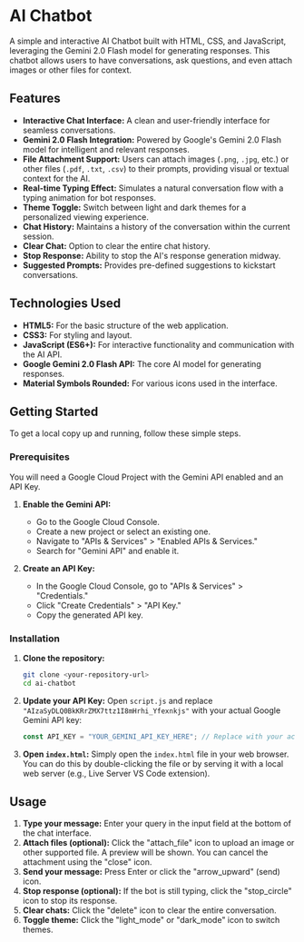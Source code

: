 # AI Chatbot

A simple and interactive AI Chatbot built with HTML, CSS, and JavaScript, leveraging the Gemini 2.0 Flash model for generating responses. This chatbot allows users to have conversations, ask questions, and even attach images or other files for context.

## Features

* **Interactive Chat Interface:** A clean and user-friendly interface for seamless conversations.
* **Gemini 2.0 Flash Integration:** Powered by Google's Gemini 2.0 Flash model for intelligent and relevant responses.
* **File Attachment Support:** Users can attach images (`.png`, `.jpg`, etc.) or other files (`.pdf`, `.txt`, `.csv`) to their prompts, providing visual or textual context for the AI.
* **Real-time Typing Effect:** Simulates a natural conversation flow with a typing animation for bot responses.
* **Theme Toggle:** Switch between light and dark themes for a personalized viewing experience.
* **Chat History:** Maintains a history of the conversation within the current session.
* **Clear Chat:** Option to clear the entire chat history.
* **Stop Response:** Ability to stop the AI's response generation midway.
* **Suggested Prompts:** Provides pre-defined suggestions to kickstart conversations.

## Technologies Used

* **HTML5:** For the basic structure of the web application.
* **CSS3:** For styling and layout.
* **JavaScript (ES6+):** For interactive functionality and communication with the AI API.
* **Google Gemini 2.0 Flash API:** The core AI model for generating responses.
* **Material Symbols Rounded:** For various icons used in the interface.

## Getting Started

To get a local copy up and running, follow these simple steps.

### Prerequisites

You will need a Google Cloud Project with the Gemini API enabled and an API Key.

1.  **Enable the Gemini API:**
    * Go to the Google Cloud Console.
    * Create a new project or select an existing one.
    * Navigate to "APIs & Services" > "Enabled APIs & Services."
    * Search for "Gemini API" and enable it.

2.  **Create an API Key:**
    * In the Google Cloud Console, go to "APIs & Services" > "Credentials."
    * Click "Create Credentials" > "API Key."
    * Copy the generated API key.

### Installation

1.  **Clone the repository:**
    ```bash
    git clone <your-repository-url>
    cd ai-chatbot
    ```

2.  **Update your API Key:**
    Open `script.js` and replace `"AIzaSyDLQ0BkKRrZMX7ttz1I8mHrhi_Yfexnkjs"` with your actual Google Gemini API key:

    ```javascript
    const API_KEY = "YOUR_GEMINI_API_KEY_HERE"; // Replace with your actual API key
    ```

3.  **Open `index.html`:**
    Simply open the `index.html` file in your web browser. You can do this by double-clicking the file or by serving it with a local web server (e.g., Live Server VS Code extension).

## Usage

1.  **Type your message:** Enter your query in the input field at the bottom of the chat interface.
2.  **Attach files (optional):** Click the "attach\_file" icon to upload an image or other supported file. A preview will be shown. You can cancel the attachment using the "close" icon.
3.  **Send your message:** Press Enter or click the "arrow\_upward" (send) icon.
4.  **Stop response (optional):** If the bot is still typing, click the "stop\_circle" icon to stop its response.
5.  **Clear chats:** Click the "delete" icon to clear the entire conversation.
6.  **Toggle theme:** Click the "light\_mode" or "dark\_mode" icon to switch themes.

